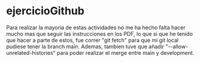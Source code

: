 # ejercicioGithub
Para realizar la mayoria de estas actividades no me ha hecho falta hacer mucho mas que seguir las instrucciones en los PDF, lo que si que he tenido que hacer a parte de estos, fue correr "git fetch" para que mi git local pudiese tener la branch main.
Ademas, tambien tuve que añadir "--allow-unrelated-histories" para poder realizar el merge entre main y development.
